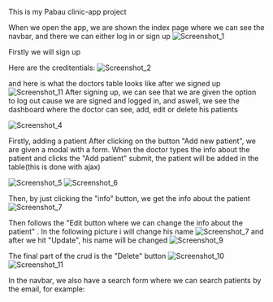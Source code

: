 This is my Pabau clinic-app project

When we open the app, we are shown the index page where we can see the navbar, and there we can either log in or sign up
![Screenshot_1](https://user-images.githubusercontent.com/90925461/172972343-b79963d3-d353-4716-a091-12b3ae555277.png)


Firstly we will sign up 

Here are the creditentials:
![Screenshot_2](https://user-images.githubusercontent.com/90925461/172972470-84b71e3f-f3c1-4e2c-b20c-c887759d8a4b.png)

and here is what the doctors table looks like after we signed up
![Screenshot_11](https://user-images.githubusercontent.com/90925461/172975921-56536f20-6dcf-4764-9e7c-de2ec2a62bb0.png)
After signing up, we can see that we are given the option to log out cause we are signed and logged in, and aswell, we see the dashboard where the doctor can see, add, edit or delete his patients

![Screenshot_4](https://user-images.githubusercontent.com/90925461/172974006-94492e53-23f4-46fe-90a3-641eeb84cef0.png)

Firstly, adding a patient
After clicking on the button "Add new patient", we are given a modal with a form. When the doctor types the info about the patient and clicks the "Add patient" submit, the patient will be added in the table(this is done with ajax)

![Screenshot_5](https://user-images.githubusercontent.com/90925461/172974386-42e5a447-685b-454a-8054-5d24be21d441.png)
![Screenshot_6](https://user-images.githubusercontent.com/90925461/172974512-ff566e70-a092-4670-bc16-d0d4ba0ca390.png)

Then, by just clicking the "info" button, we get the info about the patient 
![Screenshot_7](https://user-images.githubusercontent.com/90925461/172974722-0c4c18c8-ed2b-40e8-bd89-7aea63986084.png)

Then follows the "Edit button where we can change the info about the patient" . In the following picture i will change his name 
![Screenshot_7](https://user-images.githubusercontent.com/90925461/172974925-eff88e38-87ef-4deb-896f-99edddefdc2b.png)
and after we hit "Update", his name will be changed
![Screenshot_9](https://user-images.githubusercontent.com/90925461/172975007-2eaa5cf5-124d-4ec6-b750-30a37798320a.png)

The final part of the crud is the "Delete" button
![Screenshot_10](https://user-images.githubusercontent.com/90925461/172975171-b31ed933-486c-4758-b9e8-8db5b78ebbc1.png)
![Screenshot_11](https://user-images.githubusercontent.com/90925461/172975182-03977243-31b1-4fc9-b25c-911c2e218946.png)

In the navbar, we also have a search form where we can search patients by the email, for example:


